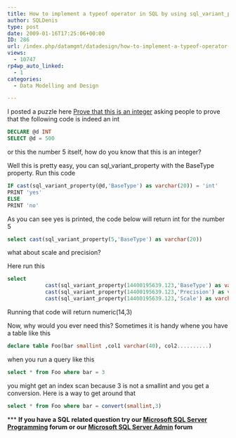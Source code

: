 ```yaml
---
title: How to implement a typeof operator in SQL by using sql_variant_property
author: SQLDenis
type: post
date: 2009-01-16T17:25:06+00:00
ID: 286
url: /index.php/datamgmt/datadesign/how-to-implement-a-typeof-operator-in-sq/
views:
  - 10747
rp4wp_auto_linked:
  - 1
categories:
  - Data Modelling and Design

---
```

I posted a puzzle here [Prove that this is an integer][1] asking people to prove that the following code is indeed an int

```sql
DECLARE @d INT
SELECT @d = 500
```

or this the number 5 itself, how do you know that this is an integer?
  
Well this is pretty easy, you can sql\_variant\_property with the BaseType property. Run this code

```sql
IF cast(sql_variant_property(@d,'BaseType') as varchar(20)) = 'int'
PRINT 'yes'
ELSE
PRINT 'no'
```

As you can see yes is printed, the code below will return int for the number 5

```sql
select cast(sql_variant_property(5,'BaseType') as varchar(20))
```

what about scale and precision?
  
Here run this

```sql
select    
            cast(sql_variant_property(14400195639.123,'BaseType') as varchar(20)) + '(' + 
            cast(sql_variant_property(14400195639.123,'Precision') as varchar(10)) + ',' + 
            cast(sql_variant_property(14400195639.123,'Scale') as varchar(10)) + ')' 
```

Running that code will return numeric(14,3)

Now, why would you ever need this? Sometimes it is handy whene you have a table like this

```sql
declare table Foo(bar smallint ,col1 varchar(40), col2..........)
```

when you run a query like this

```sql
select * from Foo where bar = 3
```

you might get an index scan because 3 is not a smallint and you get a conversion. Here is a way to get around that

```sql
select * from Foo where bar = convert(smallint,3)
```



\*** **If you have a SQL related question try our [Microsoft SQL Server Programming][2] forum or our [Microsoft SQL Server Admin][3] forum**<ins></ins>

 [1]: http://forum.ltd.local/viewtopic.php?f=102&t=4235
 [2]: http://forum.ltd.local/viewforum.php?f=17
 [3]: http://forum.ltd.local/viewforum.php?f=22